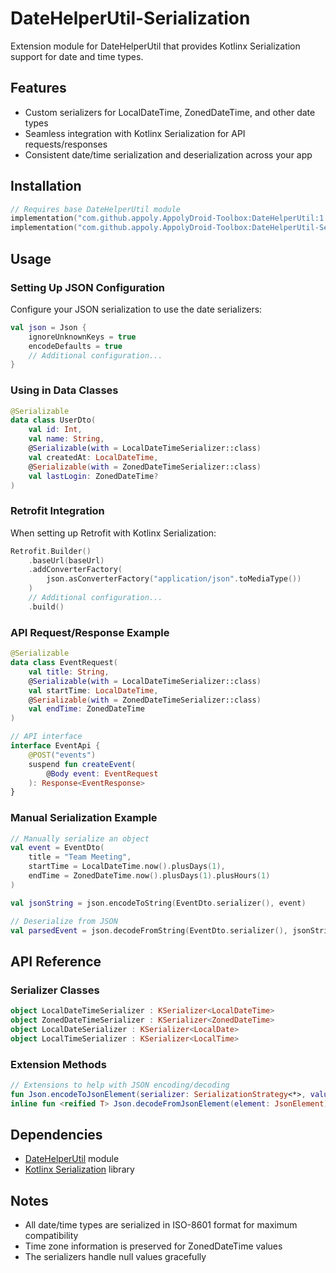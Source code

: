 # DateHelperUtil-Serialization

Extension module for DateHelperUtil that provides Kotlinx Serialization support for date and time types.

## Features

- Custom serializers for LocalDateTime, ZonedDateTime, and other date types
- Seamless integration with Kotlinx Serialization for API requests/responses
- Consistent date/time serialization and deserialization across your app

## Installation

```gradle.kts
// Requires base DateHelperUtil module
implementation("com.github.appoly.AppolyDroid-Toolbox:DateHelperUtil:1.0.12")
implementation("com.github.appoly.AppolyDroid-Toolbox:DateHelperUtil-Serialization:1.0.12")
```

## Usage

### Setting Up JSON Configuration

Configure your JSON serialization to use the date serializers:

```kotlin
val json = Json {
    ignoreUnknownKeys = true
    encodeDefaults = true
    // Additional configuration...
}
```

### Using in Data Classes

```kotlin
@Serializable
data class UserDto(
    val id: Int,
    val name: String,
    @Serializable(with = LocalDateTimeSerializer::class)
    val createdAt: LocalDateTime,
    @Serializable(with = ZonedDateTimeSerializer::class)
    val lastLogin: ZonedDateTime?
)
```

### Retrofit Integration

When setting up Retrofit with Kotlinx Serialization:

```kotlin
Retrofit.Builder()
    .baseUrl(baseUrl)
    .addConverterFactory(
        json.asConverterFactory("application/json".toMediaType())
    )
    // Additional configuration...
    .build()
```

### API Request/Response Example

```kotlin
@Serializable
data class EventRequest(
    val title: String,
    @Serializable(with = LocalDateTimeSerializer::class)
    val startTime: LocalDateTime,
    @Serializable(with = ZonedDateTimeSerializer::class)
    val endTime: ZonedDateTime
)

// API interface
interface EventApi {
    @POST("events")
    suspend fun createEvent(
        @Body event: EventRequest
    ): Response<EventResponse>
}
```

### Manual Serialization Example

```kotlin
// Manually serialize an object
val event = EventDto(
    title = "Team Meeting",
    startTime = LocalDateTime.now().plusDays(1),
    endTime = ZonedDateTime.now().plusDays(1).plusHours(1)
)

val jsonString = json.encodeToString(EventDto.serializer(), event)

// Deserialize from JSON
val parsedEvent = json.decodeFromString(EventDto.serializer(), jsonString)
```

## API Reference

### Serializer Classes

```kotlin
object LocalDateTimeSerializer : KSerializer<LocalDateTime>
object ZonedDateTimeSerializer : KSerializer<ZonedDateTime>
object LocalDateSerializer : KSerializer<LocalDate>
object LocalTimeSerializer : KSerializer<LocalTime>
```

### Extension Methods

```kotlin
// Extensions to help with JSON encoding/decoding
fun Json.encodeToJsonElement(serializer: SerializationStrategy<*>, value: Any): JsonElement
inline fun <reified T> Json.decodeFromJsonElement(element: JsonElement): T
```

## Dependencies

- [DateHelperUtil](../DateHelperUtil/README.md) module
- [Kotlinx Serialization](https://github.com/Kotlin/kotlinx.serialization) library

## Notes

- All date/time types are serialized in ISO-8601 format for maximum compatibility
- Time zone information is preserved for ZonedDateTime values
- The serializers handle null values gracefully
